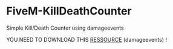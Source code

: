 # FiveM-KillDeathCounter
Simple Kill/Death Counter using damageevents



YOU NEED TO DOWNLOAD THIS <a href="https://github.com/DevTestingPizza/DamageEvents/releases/tag/v1.0.0">RESSOURCE</a> (damageevents) !


